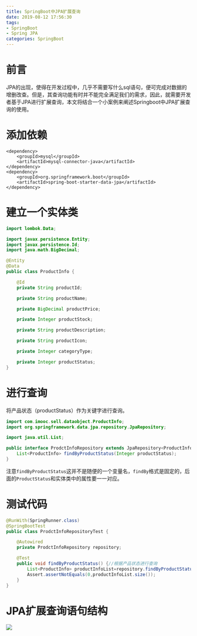 ```yaml
---
title: SpringBoot中JPA扩展查询
date: 2019-08-12 17:56:30
tags:
- SpringBoot
- Spring JPA
categories: SpringBoot
---
```

# 前言
JPA的出现，使得在开发过程中，几乎不需要写什么sql语句，便可完成对数据的增删改查。但是，其查询功能有时并不能完全满足我们的需求，因此，就需要开发者基于JPA进行扩展查询，本文将结合一个小案例来阐述Springboot中JPA扩展查询的使用。
# 添加依赖
```
<dependency>
    <groupId>mysql</groupId>
    <artifactId>mysql-connector-java</artifactId>
</dependency>
<dependency>
    <groupId>org.springframework.boot</groupId>
    <artifactId>spring-boot-starter-data-jpa</artifactId>
</dependency>
```
# 建立一个实体类
``` java
import lombok.Data;

import javax.persistence.Entity;
import javax.persistence.Id;
import java.math.BigDecimal;

@Entity
@Data
public class ProductInfo {

    @Id
    private String productId;

    private String productName;

    private BigDecimal productPrice;

    private Integer productStock;

    private String productDescription;

    private String productIcon;

    private Integer categoryType;

    private Integer productStatus;
}
```
# 进行查询

将产品状态（productStatus）作为关键字进行查询。
```java
import com.imooc.sell.dataobject.ProductInfo;
import org.springframework.data.jpa.repository.JpaRepository;

import java.util.List;

public interface ProdctInfoRepository extends JpaRepository<ProductInfo,String> {//<对象，主键类型>
    List<ProductInfo> findByProductStatus(Integer productStatus);
}
```
注意`findByProductStatus`这并不是随便的一个变量名，`findBy`格式是固定的，后面的`ProductStatus`和实体类中的属性要一一对应。

# 测试代码
```java
@RunWith(SpringRunner.class)
@SpringBootTest
public class ProdctInfoRepositoryTest {

    @Autowired
    private ProdctInfoRepository repository;

    @Test
    public void findByProductStatus() {//根据产品状态进行查询
        List<ProductInfo> productInfoList=repository.findByProductStatus(1);//0是上架
        Assert.assertNotEquals(0,productInfoList.size());
    }
}
``` 
# JPA扩展查询语句结构
![](https://luhexin.github.io/images/JPA/1.png)